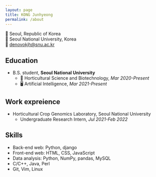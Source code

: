 ```yaml
---
layout: page
title: KONG Junhyeong
permalink: /about
---
```


🏢 Seoul, Republic of Korea  
🏫 Seoul National University, Korea  
📧 denovokjh@snu.ac.kr

## Education
- B.S. student, **Seoul National University**
  * 🌼 Horticultural Science and Biotechnology,   *Mar 2020-Present*
  * 🖥️ Artificial Intelligence,   *Mar 2021-Present*

## Work expreience
- Horticultural Crop Genomics Laboratory, Seoul National University
  * Undergraduate Research Intern,   *Jul 2021-Feb 2022*

## Skills
- Back-end web: Python, django
- Front-end web: HTML, CSS, JavaScript
- Data analysis: Python, NumPy, pandas, MySQL
- C/C++, Java, Perl
- Git, Vim, Linux

<!--
## Project

## Publication

## Honor & Award

-->

